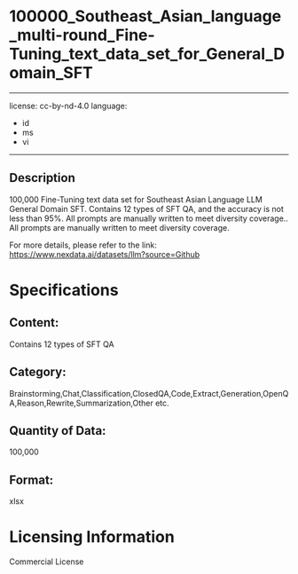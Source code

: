 # 100000_Southeast_Asian_language_multi-round_Fine-Tuning_text_data_set_for_General_Domain_SFT

---
license: cc-by-nd-4.0
language:
- id
- ms
- vi
---
## Description
100,000 Fine-Tuning text data set for Southeast Asian Language LLM General Domain SFT. Contains 12 types of SFT QA, and the accuracy is not less than 95%. All prompts are manually written to meet diversity coverage.. All prompts are manually written to meet diversity coverage.

For more details, please refer to the link: https://www.nexdata.ai/datasets/llm?source=Github

# Specifications
## Content: 
Contains 12 types of SFT QA    
## Category: 
Brainstorming,Chat,Classification,ClosedQA,Code,Extract,Generation,OpenQA,Reason,Rewrite,Summarization,Other etc.    
## Quantity of Data: 
100,000
## Format: 
xlsx

# Licensing Information
Commercial License
